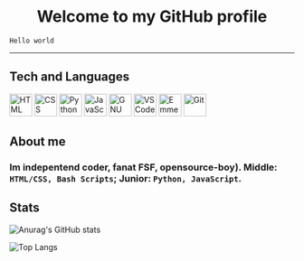 <str><h1 align=center>Welcome to my GitHub profile</h1></str>

`Hello world`
___

## Tech and Languages
<img src="https://www.svgrepo.com/show/197982/html.svg" width="40" height="40" alt="HTML">
<img src="https://www.svgrepo.com/show/130953/css.svg" width="40" height="40" alt="CSS">
<img src="https://www.svgrepo.com/show/354238/python.svg" width="40" height="40" alt="Python">
<img src="https://www.svgrepo.com/show/355081/js.svg" width="40" height="40" alt="JavaScript">
<img src="https://www.svgrepo.com/show/330523/gnubash.svg" width="40" height="40" alt="GNU Bash Script">
<img src="https://www.svgrepo.com/show/374171/vscode.svg" width="40" height="40" alt="VS Code">
<img src="https://www.svgrepo.com/show/353701/emmet.svg" width="40" height="40" alt="Emmet">
<img src="https://www.svgrepo.com/show/373623/git.svg" width="40" height="40" alt="Git">

## About me
### Im indepentend coder, fanat FSF, opensource-boy). **Middle:** `HTML/CSS, Bash Scripts`; **Junior:** `Python, JavaScript`.
## Stats
![Anurag's GitHub stats](https://github-readme-stats.vercel.app/api?username=pinguidi&show_icons=true&theme=radical)

![Top Langs](https://github-readme-stats.vercel.app/api/top-langs/?username=pinguidi&layout=compact)